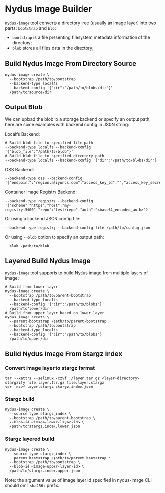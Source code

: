 # Nydus Image Builder

`nydus-image` tool converts a directory tree (usually an image layer) into two parts: `bootstrap` and `blob`:

- `bootstrap` is a file presenting filesystem metadata information of the directory;
- `blob` stores all files data in the directory;

## Build Nydus Image From Directory Source

```shell
nydus-image create \
  --bootstrap /path/to/bootstrap
  --backend-type localfs
  --backend-config '{"dir":"/path/to/blobs/dir"}'
  /path/to/source/dir
```

## Output Blob

We can upload the blob to a storage backend or specify an output path, here are some examples with backend config in JSON string:

Localfs Backend:

``` shell
# Build blob file to specified file path
--backend-type localfs --backend-config '{"blob_file":"/path/to/blob"}'
# Build blob file to specified directory path
--backend-type localfs --backend-config '{"dir":"/path/to/blobs/dir"}'
```

OSS Backend:

``` shell
--backend-type oss --backend-config '{"endpoint":"region.aliyuncs.com","access_key_id":"","access_key_secret":"","bucket_name":""}'
```

Container Image Registry Backend:

``` shell
--backend-type registry --backend-config '{"scheme":"https","host":"my-registry:5000","repo":"test/repo","auth":"<base64_encoded_auth>"}'
```

Or using a backend JSON config file:

``` shell
--backend-type registry --backend-config-file /path/to/config.json
```

Or using `--blob` option to specify an output path:

``` shell
--blob /path/to/blob
```

## Layered Build Nydus Image

`nydus-image` tool supports to build Nydus image from multiple layers of image:

```shell
# Build from lower layer
nydus-image create \
  --bootstrap /path/to/parent-bootstrap
  --backend-type localfs
  --backend-config '{"dir":"/path/to/blobs"}'
  /path/to/lower/dir
# Build from upper layer based on lower layer
nydus-image create \
  --parent-bootstrap /path/to/parent-bootstrap
  --bootstrap /path/to/bootstrap
  --backend-type localfs
  --backend-config '{"dir":"/path/to/blobs"}'
  /path/to/upper/dir
```

## Build Nydus Image From Stargz Index

### Convert image layer to stargz format

```shell
tar --xattrs --selinux -czvf ./layer.tar.gz <layer-directory>
stargzify file:layer.tar.gz file:layer.stargz
tar -xzvf layer.stargz stargz.index.json
```

### Stargz build

```shell
nydus-image create \
  --source-type stargz_index \
  --bootstrap /path/to/parent-bootstrap \
  --blob-id <image-lower-layer-id> \
  /path/to/stargz.index.lower.json
```

### Stargz layered build:

```shell
nydus-image create \
  --source-type stargz_index \
  --parent-bootstrap /path/to/parent-bootstrap \
  --bootstrap /path/to/bootstrap \
  --blob-id <image-upper-layer-id> \
  /path/to/stargz.index.upper.json
```

Note: the argument value of image layer id specified in nydus-image CLI should omit `sha256:` prefix.
